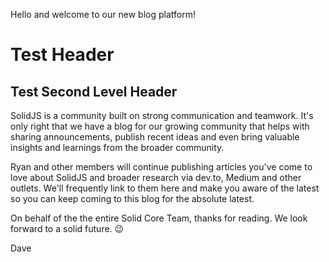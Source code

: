 Hello and welcome to our new blog platform!


# Test Header
## Test Second Level Header
SolidJS is a community built on strong communication and teamwork. It's only right that we have a blog for our growing community that helps with sharing announcements, publish recent ideas and even bring valuable insights and learnings from the broader community.

Ryan and other members will continue publishing articles you've come to love about SolidJS and broader research via dev.to, Medium and other outlets. We'll frequently link to them here and make you aware of the latest so you can keep coming to this blog for the absolute latest.

On behalf of the the entire Solid Core Team, thanks for reading. We look forward to a solid future. 😉

Dave
